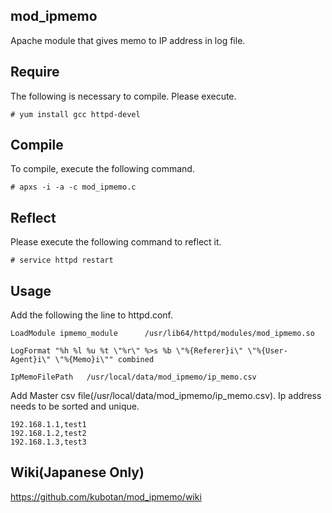 ## mod_ipmemo
 Apache module that gives memo to IP address in log file.

## Require


The following is necessary to compile.
Please execute.
```
# yum install gcc httpd-devel
```

## Compile

To compile, execute the following command.
```
# apxs -i -a -c mod_ipmemo.c
```

## Reflect

Please execute the following command to reflect it.
```
# service httpd restart
```

## Usage

Add the following the line to httpd.conf.
```
LoadModule ipmemo_module      /usr/lib64/httpd/modules/mod_ipmemo.so

LogFormat "%h %l %u %t \"%r\" %>s %b \"%{Referer}i\" \"%{User-Agent}i\" \"%{Memo}i\"" combined

IpMemoFilePath   /usr/local/data/mod_ipmemo/ip_memo.csv
```

Add Master csv file(/usr/local/data/mod_ipmemo/ip_memo.csv).
Ip address needs to be sorted and unique.
```
192.168.1.1,test1
192.168.1.2,test2
192.168.1.3,test3
```

## Wiki(Japanese Only)
https://github.com/kubotan/mod_ipmemo/wiki
